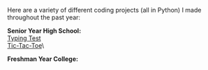 Here are a variety of different coding projects (all in Python) I made throughout the past year:


**Senior Year High School:**\
[Typing Test](./typing_test.py)\
[Tic-Tac-Toe](./tic_tac_toe.py)\


**Freshman Year College:**
